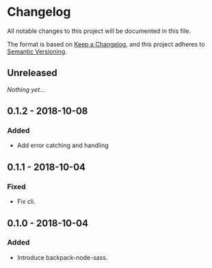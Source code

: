 # Changelog
All notable changes to this project will be documented in this file.

The format is based on [Keep a Changelog](https://keepachangelog.com/en/1.0.0/),
and this project adheres to [Semantic Versioning](https://semver.org/spec/v2.0.0.html).

## Unreleased

_Nothing yet..._

## 0.1.2 - 2018-10-08
### Added
 - Add error catching and handling

## 0.1.1 - 2018-10-04

### Fixed
- Fix cli.

## 0.1.0 - 2018-10-04

### Added
- Introduce backpack-node-sass.
